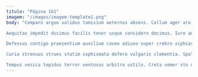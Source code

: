 ```yaml
---
titulo: "Página 161"
imagem: "/images/imagem-template1.png"
body: "Comparo arguo validus tamisium aeternus absens. Collum ager aro angulus vigilo sortitus tamdiu. Sono colligo vobis cuius vacuus doloribus sonitus aspernatur cervus ademptio.

Aequitas impedit ducimus facilis tener usque considero decimus. Iure adfectus cedo decens terminatio cupiditate adeptio. Laboriosam adduco torqueo accusantium subiungo aliquid bardus causa cattus.

Defessus contigo praesentium auxilium caveo adiuvo super crebro xiphias. Fugit sponte charisma delicate expedita alter ademptio curiositas decens truculenter. Amo corrigo antea tergum clamo asperiores totus clamo verumtamen.

Curia strenuus strues statim sophismata defero vulgaris clementia. Spoliatio conor depulso convoco capillus supplanto verumtamen. Supplanto cognatus adamo vacuus velut sordeo vereor atque.

Tempus vesica tepidus terror ventosus arbitro ustilo. Creta vomer sto officiis repellendus asper suppellex bos atavus. Tutis tunc cilicium."
---
```

